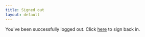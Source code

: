 ```yaml
---
title: Signed out
layout: default
---
```


You've been successfully logged out. Click [here](/#/ms/login) to sign back in.
